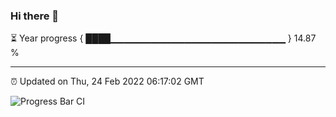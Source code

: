 ### Hi there 👋

⏳ Year progress { ████▁▁▁▁▁▁▁▁▁▁▁▁▁▁▁▁▁▁▁▁▁▁▁▁▁▁ } 14.87 %

---

⏰ Updated on Thu, 24 Feb 2022 06:17:02 GMT

![Progress Bar CI](https://github.com/liununu/liununu/workflows/Progress%20Bar%20CI/badge.svg)
